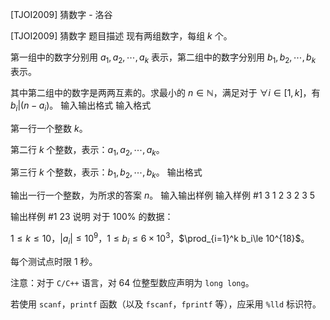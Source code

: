 



[TJOI2009] 猜数字 - 洛谷














[TJOI2009] 猜数字
题目描述
现有两组数字，每组 $k$ 个。

第一组中的数字分别用 $a_1,a_2,\cdots ,a_k$ 表示，第二组中的数字分别用 $b_1,b_2,\cdots ,b_k$ 表示。

其中第二组中的数字是两两互素的。求最小的 $n\in \mathbb{N}$，满足对于 $\forall i\in [1,k]$，有 $b_i | (n-a_i)$。
输入输出格式
输入格式

第一行一个整数 $k$。

第二行 $k$ 个整数，表示：$a_1,a_2,\cdots ,a_k$。

第三行 $k$ 个整数，表示：$b_1,b_2,\cdots ,b_k$。
输出格式

输出一行一个整数，为所求的答案 $n$。
输入输出样例
输入样例 #1
3
1 2 3
2 3 5

输出样例 #1
23
说明
对于 $100\%$ 的数据：

$1\le k \le 10$，$|a_i|\le 10^9$，$1\le b_i\le 6\times 10^3$，$\prod_{i=1}^k b_i\le 10^{18}$。

每个测试点时限 $1$ 秒。

注意：对于 ```C/C++``` 语言，对 $64$ 位整型数应声明为 ```long long```。

若使用 ```scanf```，```printf``` 函数（以及 ```fscanf```，```fprintf``` 等），应采用 ```%lld``` 标识符。






